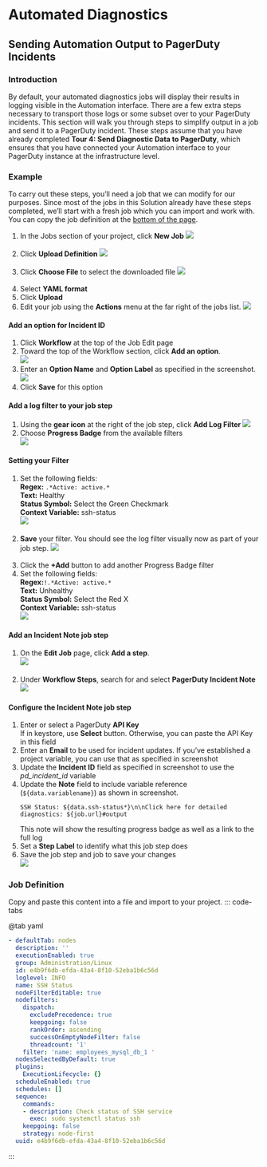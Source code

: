 # Automated Diagnostics

## Sending Automation Output to PagerDuty Incidents

### Introduction
By default, your automated diagnostics jobs will display their results in logging visible in the Automation interface.  There are a few extra steps necessary to transport those logs or some subset over to your PagerDuty incidents.  This section will walk you through steps to simplify output in a job and send it to a PagerDuty incident.  These steps assume that you have already completed **Tour 4: Send Diagnostic Data to PagerDuty**, which ensures that you have connected your Automation interface to your PagerDuty instance at the infrastructure level.

### Example
To carry out these steps, you’ll need a job that we can modify for our purposes.  Since most of the jobs in this Solution already have these steps completed, we’ll start with a fresh job which you can import and work with.  You can copy the job definition at the [bottom of the page](#job-definition).

1. In the Jobs section of your project, click **New Job**
   ![](/assets/img/sending1.png)<br><br>
2. Click **Upload Definition**
   ![](/assets/img/sending2.png)<br><br>
3. Click **Choose File** to select the downloaded file
   ![](/assets/img/sending3.png)<br><br>
4. Select **YAML format**
5. Click **Upload**
6. Edit your job using the **Actions** menu at the far right of the jobs list.
   ![](/assets/img/sending16.png)

#### Add an option for Incident ID
1. Click **Workflow** at the top of the Job Edit page
2. Toward the top of the Workflow section, click **Add an option**.<br>
   ![](/assets/img/sending5.png)
3. Enter an **Option Name** and **Option Label** as specified in the screenshot.
   ![](/assets/img/sending6.png)
4. Click **Save** for this option

#### Add a log filter to your job step
1. Using the **gear icon** at the right of the job step, click **Add Log Filter**
   ![](/assets/img/sending8.png)
2. Choose **Progress Badge** from the available filters<br>
   ![](/assets/img/sending9.png)

#### Setting your Filter
1. Set the following fields:<br>
   **Regex:** `.*Active: active.*`<br>
   **Text:** Healthy<br>
   **Status Symbol:** Select the Green Checkmark<br>
   **Context Variable:** ssh-status<br>
   ![](/assets/img/sending10.png)<br><br>
2. **Save** your filter. You should see the log filter visually now as part of your job step.
   ![](/assets/img/sending11.png)<br><br>
3. Click the **+Add** button to add another Progress Badge filter
4. Set the following fields:<br>
   **Regex:**`!.*Active: active.*`<br>
   **Text:** Unhealthy<br>
   **Status Symbol:** Select the Red X<br>
   **Context Variable:** ssh-status<br>
   ![](/assets/img/sending12.png)

#### Add an Incident Note job step
1. On the **Edit Job** page, click **Add a step**.<br>
   ![](/assets/img/sending13.png)<br><br>
2. Under **Workflow Steps**, search for and select **PagerDuty Incident Note**    
   ![](/assets/img/sending14.png)

#### Configure the Incident Note job step
1. Enter or select a PagerDuty **API Key**<br>
   If in keystore, use **Select** button.  Otherwise, you can paste the API Key in this field
2. Enter an **Email** to be used for incident updates.  If you’ve established a project variable, you can use that as specified in screenshot
3. Update the **Incident ID** field as specified in screenshot to use the _pd_incident_id_ variable
4. Update the **Note** field to include variable reference (`${data.variablename}`) as shown in screenshot.
    ```
    SSH Status: ${data.ssh-status*}\n\nClick here for detailed diagnostics: ${job.url}#output
    ```    
   This note will show the resulting progress badge as well as a link to the full log
5. Set a **Step Label** to identify what this job step does
6. Save the job step and job to save your changes<br>
   ![](/assets/img/sending15.png)


### Job Definition

Copy and paste this content into a file and import to your project.
::: code-tabs

@tab yaml
```yaml
- defaultTab: nodes
  description: ''
  executionEnabled: true
  group: Administration/Linux
  id: e4b9f6db-efda-43a4-8f10-52eba1b6c56d
  loglevel: INFO
  name: SSH Status
  nodeFilterEditable: true
  nodefilters:
    dispatch:
      excludePrecedence: true
      keepgoing: false
      rankOrder: ascending
      successOnEmptyNodeFilter: false
      threadcount: '1'
    filter: 'name: employees_mysql_db_1 '
  nodesSelectedByDefault: true
  plugins:
    ExecutionLifecycle: {}
  scheduleEnabled: true
  schedules: []
  sequence:
    commands:
    - description: Check status of SSH service
      exec: sudo systemctl status ssh
    keepgoing: false
    strategy: node-first
  uuid: e4b9f6db-efda-43a4-8f10-52eba1b6c56d
```
:::